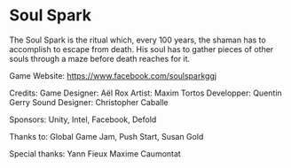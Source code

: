 # Soul Spark

The Soul Spark is the ritual which, every 100 years, the shaman has to accomplish to escape from death. His soul has to gather pieces of other souls through a maze before death reaches for it.


Game Website: 
https://www.facebook.com/soulsparkggj

Credits: 
Game Designer: Aël Rox
Artist: Maxim Tortos
Developper: Quentin Gerry
Sound Designer: Christopher Caballe

Sponsors: Unity, Intel, Facebook, Defold

Thanks to: Global Game Jam, Push Start, Susan Gold

Special thanks: Yann Fieux
Maxime Caumontat

